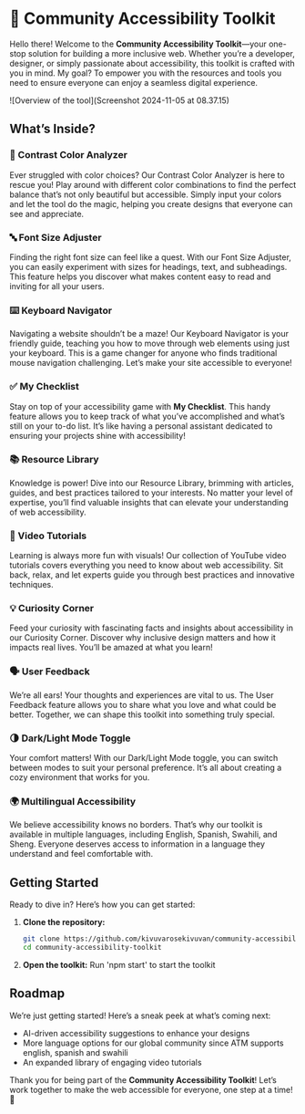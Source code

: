 # 🌟 Community Accessibility Toolkit

Hello there! Welcome to the **Community Accessibility Toolkit**—your one-stop solution for building a more inclusive web. Whether you’re a developer, designer, or simply passionate about accessibility, this toolkit is crafted with you in mind. My goal? To empower you with the resources and tools you need to ensure everyone can enjoy a seamless digital experience.

![Overview of the tool](Screenshot 2024-11-05 at 08.37.15)

## What’s Inside?

### 🎨 Contrast Color Analyzer
Ever struggled with color choices? Our Contrast Color Analyzer is here to rescue you! Play around with different color combinations to find the perfect balance that’s not only beautiful but accessible. Simply input your colors and let the tool do the magic, helping you create designs that everyone can see and appreciate.

### 🔤 Font Size Adjuster
Finding the right font size can feel like a quest. With our Font Size Adjuster, you can easily experiment with sizes for headings, text, and subheadings. This feature helps you discover what makes content easy to read and inviting for all your users.

### ⌨️ Keyboard Navigator
Navigating a website shouldn’t be a maze! Our Keyboard Navigator is your friendly guide, teaching you how to move through web elements using just your keyboard. This is a game changer for anyone who finds traditional mouse navigation challenging. Let’s make your site accessible to everyone!

### ✅ My Checklist
Stay on top of your accessibility game with **My Checklist**. This handy feature allows you to keep track of what you’ve accomplished and what’s still on your to-do list. It’s like having a personal assistant dedicated to ensuring your projects shine with accessibility!

### 📚 Resource Library
Knowledge is power! Dive into our Resource Library, brimming with articles, guides, and best practices tailored to your interests. No matter your level of expertise, you’ll find valuable insights that can elevate your understanding of web accessibility.

### 🎥 Video Tutorials
Learning is always more fun with visuals! Our collection of YouTube video tutorials covers everything you need to know about web accessibility. Sit back, relax, and let experts guide you through best practices and innovative techniques.

### 💡 Curiosity Corner
Feed your curiosity with fascinating facts and insights about accessibility in our Curiosity Corner. Discover why inclusive design matters and how it impacts real lives. You’ll be amazed at what you learn!

### 🗣️ User Feedback
We’re all ears! Your thoughts and experiences are vital to us. The User Feedback feature allows you to share what you love and what could be better. Together, we can shape this toolkit into something truly special.

### 🌗 Dark/Light Mode Toggle
Your comfort matters! With our Dark/Light Mode toggle, you can switch between modes to suit your personal preference. It’s all about creating a cozy environment that works for you.

### 🌍 Multilingual Accessibility
We believe accessibility knows no borders. That’s why our toolkit is available in multiple languages, including English, Spanish, Swahili, and Sheng. Everyone deserves access to information in a language they understand and feel comfortable with.

## Getting Started

Ready to dive in? Here’s how you can get started:

1. **Clone the repository:**
   ```bash
   git clone https://github.com/kivuvarosekivuvan/community-accessibility-toolkit.git
   cd community-accessibility-toolkit
   ```

2. **Open the toolkit:**
   Run 'npm start' to start the toolkit

## Roadmap

We’re just getting started! Here’s a sneak peek at what’s coming next:

- AI-driven accessibility suggestions to enhance your designs
- More language options for our global community since  ATM supports english, spanish and swahili
- An expanded library of engaging video tutorials


Thank you for being part of the **Community Accessibility Toolkit**! Let’s work together to make the web accessible for everyone, one step at a time! 🌈